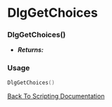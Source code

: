 # DlgGetChoices

### DlgGetChoices()
- ***Returns:*** 

### Usage

```Lua
DlgGetChoices()
```


[Back To Scripting Documentation](../README.md)
